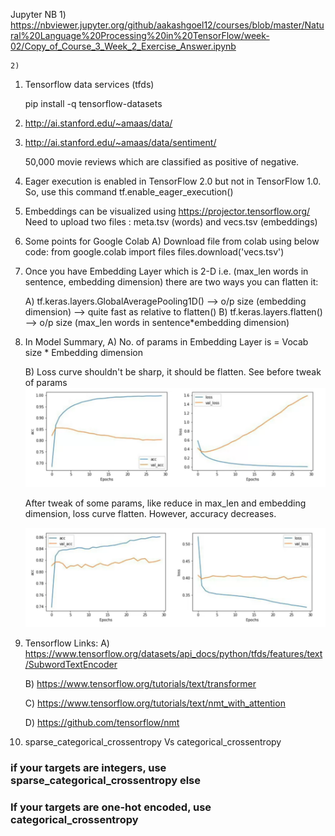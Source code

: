 Jupyter NB
	1) https://nbviewer.jupyter.org/github/aakashgoel12/courses/blob/master/Natural%20Language%20Processing%20in%20TensorFlow/week-02/Copy_of_Course_3_Week_2_Exercise_Answer.ipynb
	
	2) 

1) Tensorflow data services (tfds)
	
	pip install -q tensorflow-datasets
	
2) http://ai.stanford.edu/~amaas/data/

3) http://ai.stanford.edu/~amaas/data/sentiment/

	50,000 movie reviews which are classified as positive of negative. 

4) Eager execution is enabled in TensorFlow 2.0 but not in TensorFlow 1.0. So, use this command tf.enable_eager_execution()

5) Embeddings can be visualized using https://projector.tensorflow.org/ 
Need to upload two files : meta.tsv (words) and vecs.tsv (embeddings)

6) Some points for Google Colab
	A) Download file from colab using below code:
		from google.colab import files
		files.download('vecs.tsv')

7) Once you have Embedding Layer which is 2-D i.e. (max_len words in sentence, embedding dimension) there are two ways you can flatten it:

	A) tf.keras.layers.GlobalAveragePooling1D() --> o/p size (embedding dimension) --> quite fast as relative to flatten()
	B) tf.keras.layers.flatten() --> o/p size (max_len words in sentence*embedding dimension)

8) In Model Summary, 
	A) No. of params in Embedding Layer is = Vocab size * Embedding dimension
	
	B) Loss curve shouldn't be sharp, it should be flatten.
	See before tweak of params
	![alt text](before_tweak.png)
	
	After tweak of some params, like reduce in max_len and embedding dimension, loss curve flatten. However, accuracy decreases.
	
	![alt text](after_tweak.png)

9) Tensorflow Links:
	A) https://www.tensorflow.org/datasets/api_docs/python/tfds/features/text/SubwordTextEncoder

	B) https://www.tensorflow.org/tutorials/text/transformer

	C) https://www.tensorflow.org/tutorials/text/nmt_with_attention

	D) https://github.com/tensorflow/nmt

10) sparse_categorical_crossentropy Vs categorical_crossentropy

### if your targets are integers, use sparse_categorical_crossentropy else
### If your targets are one-hot encoded, use categorical_crossentropy
